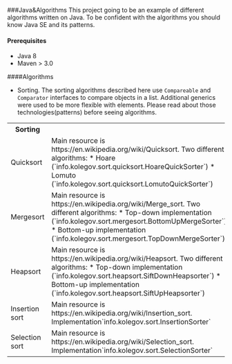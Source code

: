 ###Java&Algorithms
This project going to be an example of different algorithms written on Java.
To be confident with the algorithms you should know Java SE and its patterns.

#### Prerequisites
- Java 8
- Maven > 3.0 

####Algorithms
- Sorting. The sorting algorithms described here use `Compareable` and `Comparator` interfaces to compare objects in a list. Additional generics were  used to be more flexible with elements. Please read about those technologies(patterns) before seeing algorithms.
<table>
  <tr>
    <th width="300px">Sorting</th><th width="300px"></th>
  </tr>
  <tr>
    <td>Quicksort</td>
    <td>
		Main resource is https://en.wikipedia.org/wiki/Quicksort.
		Two different algorithms:
	* Hoare (`info.kolegov.sort.quicksort.HoareQuickSorter`)
	* Lomuto (`info.kolegov.sort.quicksort.LomutoQuickSorter`)
    </td>
  </tr>
  <tr>
    <td>Mergesort</td>
    <td>
		Main resource is https://en.wikipedia.org/wiki/Merge_sort.
		Two different algorithms:
	* Top-down implementation
	(`info.kolegov.sort.mergesort.BottomUpMergeSorter`)
	* Bottom-up implementation
	(`info.kolegov.sort.mergesort.TopDownMergeSorter`)
    </td>
  </tr>
  <tr>
    <td>Heapsort</td>
    <td>
		Main resource is https://en.wikipedia.org/wiki/Heapsort.
		Two different algorithms:
	* Top-down implementation
	(`info.kolegov.sort.heapsort.SiftDownHeapsorter`)
	* Bottom-up implementation
	(`info.kolegov.sort.heapsort.SiftUpHeapsorter`)
    </td>
  </tr>
  <tr>
    <td>Insertion sort</td>
    <td>
		Main resource is https://en.wikipedia.org/wiki/Insertion_sort.
		Implementation`info.kolegov.sort.InsertionSorter`
    </td>
  </tr>
  <tr>
    <td>Selection sort</td>
    <td>
		Main resource is https://en.wikipedia.org/wiki/Selection_sort.
		Implementation`info.kolegov.sort.SelectionSorter`
    </td>
  </tr>
</table>